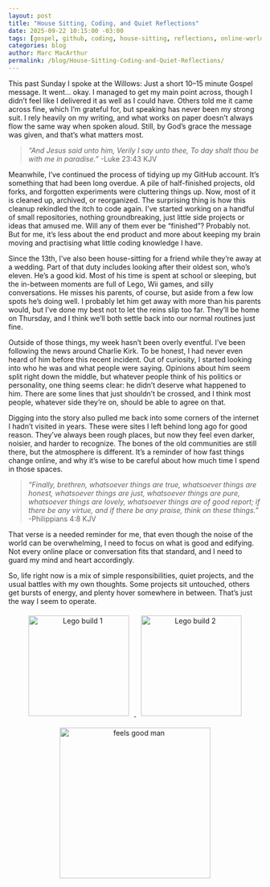 ```yaml
---
layout: post
title: "House Sitting, Coding, and Quiet Reflections"
date: 2025-09-22 10:15:00 -03:00
tags: [gospel, github, coding, house-sitting, reflections, online-world, projects]
categories: blog
author: Marc MacArthur
permalink: /blog/House-Sitting-Coding-and-Quiet-Reflections/
---
```


This past Sunday I spoke at the Willows: Just a short 10–15 minute Gospel message. It went… okay. I managed to get my main point across, though I didn’t feel like I delivered it as well as I could have. Others told me it came across fine, which I’m grateful for, but speaking has never been my strong suit. I rely heavily on my writing, and what works on paper doesn’t always flow the same way when spoken aloud. Still, by God’s grace the message was given, and that’s what matters most.  

> *“And Jesus said unto him, Verily I say unto thee, To day shalt thou be with me in paradise.”* -Luke 23:43 KJV  

Meanwhile, I’ve continued the process of tidying up my GitHub account. It’s something that had been long overdue. A pile of half-finished projects, old forks, and forgotten experiments were cluttering things up. Now, most of it is cleaned up, archived, or reorganized. The surprising thing is how this cleanup rekindled the itch to code again. I’ve started working on a handful of small repositories, nothing groundbreaking, just little side projects or ideas that amused me. Will any of them ever be “finished”? Probably not. But for me, it’s less about the end product and more about keeping my brain moving and practising what little coding knowledge I have.  

<!--more-->

Since the 13th, I’ve also been house-sitting for a friend while they’re away at a wedding. Part of that duty includes looking after their oldest son, who’s eleven. He’s a good kid. Most of his time is spent at school or sleeping, but the in-between moments are full of Lego, Wii games, and silly conversations. He misses his parents, of course, but aside from a few low spots he’s doing well. I probably let him get away with more than his parents would, but I’ve done my best not to let the reins slip too far. They’ll be home on Thursday, and I think we’ll both settle back into our normal routines just fine.  

Outside of those things, my week hasn’t been overly eventful. I’ve been following the news around Charlie Kirk. To be honest, I had never even heard of him before this recent incident. Out of curiosity, I started looking into who he was and what people were saying. Opinions about him seem split right down the middle, but whatever people think of his politics or personality, one thing seems clear: he didn’t deserve what happened to him. There are some lines that just shouldn’t be crossed, and I think most people, whatever side they’re on, should be able to agree on that.  

Digging into the story also pulled me back into some corners of the internet I hadn’t visited in years. These were sites I left behind long ago for good reason. They’ve always been rough places, but now they feel even darker, noisier, and harder to recognize. The bones of the old communities are still there, but the atmosphere is different. It’s a reminder of how fast things change online, and why it’s wise to be careful about how much time I spend in those spaces.  

> *“Finally, brethren, whatsoever things are true, whatsoever things are honest, whatsoever things are just, whatsoever things are pure, whatsoever things are lovely, whatsoever things are of good report; if there be any virtue, and if there be any praise, think on these things.”* -Philippians 4:8 KJV  

That verse is a needed reminder for me, that even though the noise of the world can be overwhelming, I need to focus on what is good and edifying. Not every online place or conversation fits that standard, and I need to guard my mind and heart accordingly.  

So, life right now is a mix of simple responsibilities, quiet projects, and the usual battles with my own thoughts. Some projects sit untouched, others get bursts of energy, and plenty hover somewhere in between. That’s just the way I seem to operate.  

<div style="text-align:center; margin: 20px 0;">
  <a href="{{ '/assets/images/2025-09-22/Lego1.jpg' | relative_url }}">
    <img src="{{ '/assets/images/2025-09-22/thumbnails/Lego1.jpg' | relative_url }}" alt="Lego build 1" style="width:200px; margin:0 10px;">
  </a>
  <a href="{{ '/assets/images/2025-09-22/Lego2.jpg' | relative_url }}">
    <img src="{{ '/assets/images/2025-09-22/thumbnails/Lego2.jpg' | relative_url }}" alt="Lego build 2" style="width:200px; margin:0 10px;">
  </a>
</div>

<p style="text-align:center;">
  <img src="{{ '/assets/images/2025-09-22/feels-good-man.png' | relative_url }}" alt="feels good man" style="width:300px; margin:0 10px;">
</p>
